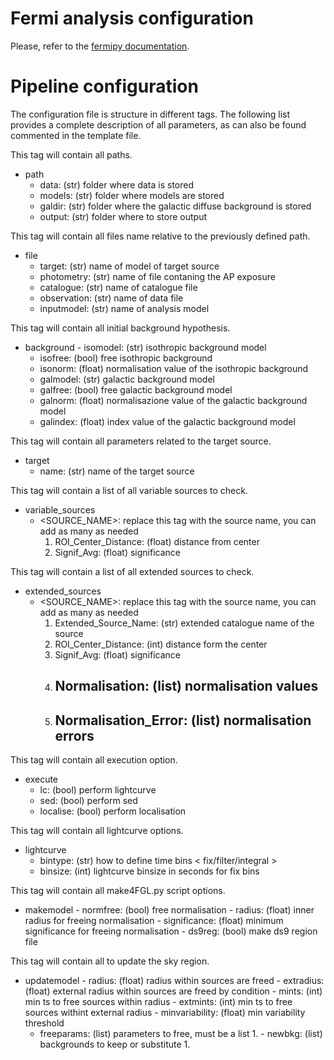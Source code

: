 # Fermi analysis configuration

Please, refer to the [fermipy documentation](https://fermipy.readthedocs.io/en/latest/).

# Pipeline configuration

The configuration file is structure in different tags. The following list provides a complete description of all parameters, as can also be found commented in the template file.

This tag will contain all paths.

* path
    - data: (str) folder where data is stored        
    - models: (str) folder where models are stored
    - galdir: (str) folder where the galactic diffuse background is stored
    - output: (str) folder where to store output

This tag will contain all files name relative to the previously defined path.

* file
    - target: (str) name of model of target source 
    - photometry: (str) name of file contaning the AP exposure 
    - catalogue: (str) name of catalogue file
    - observation: (str) name of data file
    - inputmodel: (str) name of analysis model 

This tag will contain all initial background hypothesis.

* background
    - isomodel: (str) isothropic background model
    - isofree: (bool) free isothropic background
    - isonorm: (float) normalisation value of the isothropic background
    - galmodel: (str) galactic background model
    - galfree: (bool) free galactic background model
    - galnorm: (float) normalisazione value of the galactic background model
    - galindex: (float) index value of the galactic background model

This tag will contain all parameters related to the target source.

* target
    - name: (str) name of the target source

This tag will contain a list of all variable sources to check.

* variable_sources 
    - <SOURCE_NAME>: replace this tag with the source name, you can add as many as needed
        1. ROI_Center_Distance: (float) distance from center
        2. Signif_Avg: (float) significance

This tag will contain a list of all extended sources to check.

* extended_sources
    - <SOURCE_NAME>: replace this tag with the source name, you can add as many as needed
        1. Extended_Source_Name: (str) extended catalogue name of the source
        2. ROI_Center_Distance: (int) distance form the center
        3. Signif_Avg: (float) significance
        4. Normalisation: (list) normalisation values
            - 
        5. Normalisation_Error: (list) normalisation errors
            - 

This tag will contain all execution option.

* execute
    - lc: (bool) perform lightcurve
    - sed: (bool) perform sed
    - localise: (bool) perform localisation

This tag will contain all lightcurve options.

* lightcurve
    - bintype: (str) how to define time bins < fix/filter/integral >
    - binsize: (int) lightcurve binsize in seconds for fix bins

This tag will contain all make4FGL.py script options.

* makemodel
    - normfree: (bool) free normalisation
    - radius: (float) inner radius for freeing normalisation
    - significance: (float) minimum significance for freeing normalisation
    - ds9reg: (bool) make ds9 region file

This tag will contain all to update the sky region.

* updatemodel
    - radius: (float) radius within sources are freed
    - extradius: (float) external radius within sources are freed by condition
    - mints: (int) min ts to free sources within radius
    - extmints: (int) min ts to free sources withint external radius
    - minvariability: (float) min variability threshold
    - freeparams: (list) parameters to free, must be a list
        1.
    - newbkg: (list) backgrounds to keep or substitute
        1. 
